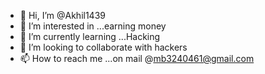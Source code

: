 - 👋 Hi, I’m @Akhil1439
- 👀 I’m interested in ...earning money
- 🌱 I’m currently learning ...Hacking
- 💞️ I’m looking to collaborate with hackers
- 📫 How to reach me ...on mail @mb3240461@gmail.com

<!---
Akhil1439/Akhil1439 is a ✨ special ✨ repository because its `README.md` (this file) appears on your GitHub profile.
You can click the Preview link to take a look at your changes.
--->
